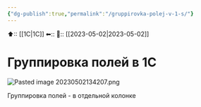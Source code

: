 ```yaml
---
{"dg-publish":true,"permalink":"/gruppirovka-polej-v-1-s/"}
---
```



⬆:: [[1С\|1С]]
⬅::
📅:: [[2023-05-02\|2023-05-02]] 

# Группировка полей в 1С


![Pasted image 20230502134207.png](/img/user/Pasted%20image%2020230502134207.png)

Группировка полей - в отдельной колонке